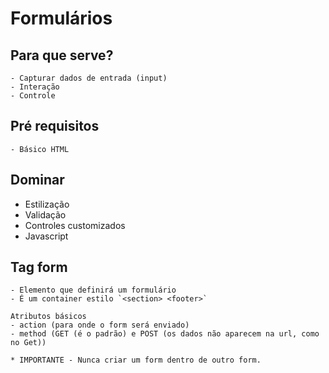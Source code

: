 # Formulários

## Para que serve?

    - Capturar dados de entrada (input)
    - Interação
    - Controle

## Pré requisitos

    - Básico HTML

## Dominar

 - Estilização
 - Validação
 - Controles customizados
 - Javascript

 ## Tag form

    - Elemento que definirá um formulário
    - É um container estilo `<section> <footer>`

    Atributos básicos
    - action (para onde o form será enviado)
    - method (GET (é o padrão) e POST (os dados não aparecem na url, como no Get))

    * IMPORTANTE - Nunca criar um form dentro de outro form.